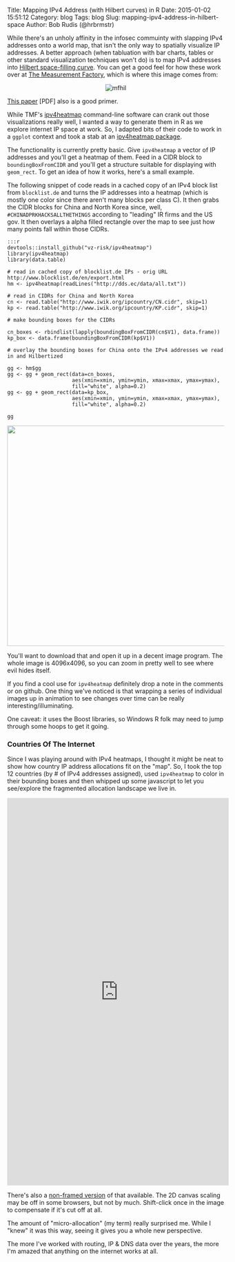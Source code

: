 Title: Mapping IPv4 Address (with Hilbert curves) in R
Date: 2015-01-02 15:51:12
Category: blog
Tags: blog
Slug: mapping-ipv4-address-in-hilbert-space
Author: Bob Rudis (@hrbrmstr)

While there's an unholy affinity in the infosec commuinty with slapping IPv4 addresses onto a world map, 
that isn't the only way to spatially visualize IP addresses. A better approach (when tabluation with bar 
charts, tables or other standard visualization techniques won't do) is to map IPv4 addresses into 
[Hilbert space-filling curve](http://en.wikipedia.org/wiki/Hilbert_curve). You can get a good feel for how 
these work over at [The Measurement Factory](http://maps.measurement-factory.com/), which is where this 
image comes from:

<center>
  
![mfhil](http://maps.measurement-factory.com/gallery/Routeviews/20080301-s.png)

</center>

[This paper](http://www.iepg.org/2007-12-ietf70/3dheatmaps.pdf) [PDF] also is a good primer.

While TMF's [ipv4heatmap](http://maps.measurement-factory.com/software/releases/) command-line software can crank out those visualizations really well, I wanted a way to generate them in R as we explore internet IP space at work. So, I adapted bits of their code to work in a `ggplot` context and took a stab at an [ipv4heatmap package](https://github.com/vz-risk/ipv4heatmap). 

The functionality is currently pretty basic. Give `ipv4heatmap` a vector of IP addresses and you'll get a heatmap of them. Feed in a CIDR block to `boundingBoxFromCIDR` and you'll get a structure suitable for displaying with `geom_rect`. To get an idea of how it works, here's a small example.

The following snippet of code reads in a cached copy of an IPv4 block list from `blocklist.de` and turns the IP addresses into a heatmap (which is mostly one color since there aren't many blocks per class C). It then grabs the CIDR blocks for China and North Korea since, well, `#CHINADPRKHACKSALLTHETHINGS` according to "leading" IR firms and the US gov. It then overlays a alpha filled rectangle over the map to see just how many points fall within those CIDRs.

    :::r
    devtools::install_github("vz-risk/ipv4heatmap")
    library(ipv4heatmap)
    library(data.table)
    
    # read in cached copy of blocklist.de IPs - orig URL http://www.blocklist.de/en/export.html
    hm <- ipv4heatmap(readLines("http://dds.ec/data/all.txt"))
    
    # read in CIDRs for China and North Korea
    cn <- read.table("http://www.iwik.org/ipcountry/CN.cidr", skip=1)
    kp <- read.table("http://www.iwik.org/ipcountry/KP.cidr", skip=1)
    
    # make bounding boxes for the CIDRs
    
    cn_boxes <- rbindlist(lapply(boundingBoxFromCIDR(cn$V1), data.frame))
    kp_box <- data.frame(boundingBoxFromCIDR(kp$V1))
    
    # overlay the bounding boxes for China onto the IPv4 addresses we read in and Hilbertized
    
    gg <- hm$gg
    gg <- gg + geom_rect(data=cn_boxes, 
                         aes(xmin=xmin, ymin=ymin, xmax=xmax, ymax=ymax), 
                         fill="white", alpha=0.2)
    gg <- gg + geom_rect(data=kp_box, 
                         aes(xmin=xmin, ymin=ymin, xmax=xmax, ymax=ymax), 
                         fill="white", alpha=0.2)  
    
    gg

<center><a target="_blank" href="http://dds.ec/blog/images/2015/01/hmex01.png"><img src="http://dds.ec/blog/images/2015/01/hmex01.png" width="512" height="512" style="max-width:100%"/></a></center>

You'll want to download that and open it up in a decent image program. The whole image is 4096x4096, so you can zoom in pretty well to see where evil hides itself.

If you find a cool use for `ipv4heatmap` definitely drop a note in the comments or on github. One thing we've noticed is that wrapping a series of individual images up in animation to see changes over time can be really interesting/illuminating. 

One caveat: it uses the Boost libraries, so Windows R folk may need to jump through some hoops to get it going.

### Countries Of The Internet

Since I was playing around with IPv4 heatmaps, I thought it might be neat to show how country IP address allocations fit on the "map". So, I took the top 12 countries (by # of IPv4 addresses assigned), used `ipv4heatmap` to color in their bounding boxes and then whipped up some javascript to let you see/explore the fragmented allocation landscape we live in.

<center><iframe style="max-width=100%" src="http://dds.ec/hilvis/iframe.html" width="514" height="900" scrolling="no" seamless="seamless" frameBorder="0"></iframe></center>

There's also a [non-framed version](http://dds.ec/hilvis/iframe.html) of that available. The 2D canvas scaling may be off in some browsers, but not by much. Shift-click once in the image to compensate if it's cut off at all.

The amount of "micro-allocation" (my term) really surprised me. While I "knew" it was this way, seeing it gives you a whole new perspective.

The more I've worked with routing, IP &amp; DNS data over the years, the more I'm amazed that anything on the internet works at all. 
